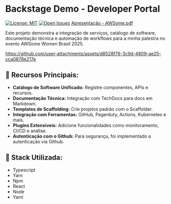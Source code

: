 # Backstage Demo - Developer Portal

[![License: MIT](https://img.shields.io/badge/License-MIT-yellow.svg)](https://opensource.org/licenses/MIT)
[![Open Issues](https://img.shields.io/github/issues/anadevti/backstage-demo)](https://github.com/anadevti/backstage-demo/issues)
[Apresentação - AWSome.pdf](https://github.com/user-attachments/files/19406467/Apresentacao.-.AWSome.2.pdf)

Este projeto demonstra a integração de serviços, catálogo de software, documentação técnica e automação de workflows para a minha palestra no evento AWSome Women Brasil 2025.





https://github.com/user-attachments/assets/d8528f76-3c9d-4809-ae25-cca0878e217e





## 📌 Recursos Principais:

- **Catálogo de Software Unificado:** Registre componentes, APIs e recursos.
- **Documentação Técnica:** Integração com TechDocs para docs em Markdown.
- **Templates de Scaffolding:** Crie projetos padrão com o Scaffolder.
- **Integração com Ferramentas:** GitHub, Pagerduty, Actions, Kubernetes e mais.
- **Plugins Extensíveis:** Adicione funcionalidades como monitoramento, CI/CD e análise.
- **Autenticação com o Github:** Para segurança, foi implementado a autenticação via Github.

## 🧐 Stack Utilizada:
- Typescript
- Yarn
- Npm
- React
- Node
- Yaml
